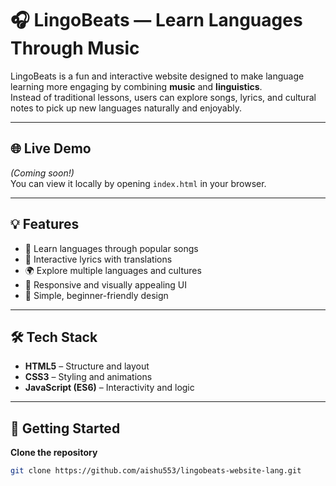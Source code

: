 # 🎧 LingoBeats — Learn Languages Through Music

LingoBeats is a fun and interactive website designed to make language learning more engaging by combining **music** and **linguistics**.  
Instead of traditional lessons, users can explore songs, lyrics, and cultural notes to pick up new languages naturally and enjoyably.

---

## 🌐 Live Demo
*(Coming soon!)*  
You can view it locally by opening `index.html` in your browser.

---

## 💡 Features
- 🎵 Learn languages through popular songs  
- 📜 Interactive lyrics with translations  
- 🌍 Explore multiple languages and cultures  
- 🎨 Responsive and visually appealing UI  
- 💬 Simple, beginner-friendly design  

---

## 🛠️ Tech Stack
- **HTML5** – Structure and layout  
- **CSS3** – Styling and animations  
- **JavaScript (ES6)** – Interactivity and logic  

---

## 🚀 Getting Started

**Clone the repository**
   ```bash
   git clone https://github.com/aishu553/lingobeats-website-lang.git
